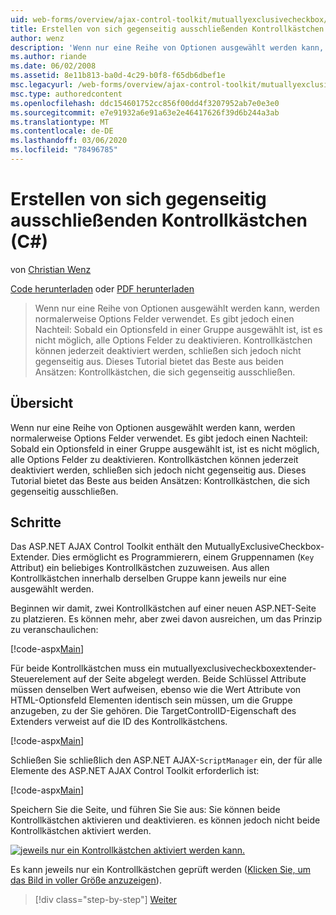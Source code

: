 ```yaml
---
uid: web-forms/overview/ajax-control-toolkit/mutuallyexclusivecheckbox/creating-mutually-exclusive-checkboxes-cs
title: Erstellen von sich gegenseitig ausschließenden Kontrollkästchen (C#) | Microsoft-Dokumentation
author: wenz
description: 'Wenn nur eine Reihe von Optionen ausgewählt werden kann, werden normalerweise Options Felder verwendet. Es gibt jedoch einen Nachteil: Sobald ein Optionsfeld in einer Gruppe ausgewählt ist,...'
ms.author: riande
ms.date: 06/02/2008
ms.assetid: 8e11b813-ba0d-4c29-b0f8-f65db6dbef1e
msc.legacyurl: /web-forms/overview/ajax-control-toolkit/mutuallyexclusivecheckbox/creating-mutually-exclusive-checkboxes-cs
msc.type: authoredcontent
ms.openlocfilehash: ddc154601752cc856f00dd4f3207952ab7e0e3e0
ms.sourcegitcommit: e7e91932a6e91a63e2e46417626f39d6b244a3ab
ms.translationtype: MT
ms.contentlocale: de-DE
ms.lasthandoff: 03/06/2020
ms.locfileid: "78496785"
---
```

# <a name="creating-mutually-exclusive-checkboxes-c"></a>Erstellen von sich gegenseitig ausschließenden Kontrollkästchen (C#)

von [Christian Wenz](https://github.com/wenz)

[Code herunterladen](https://download.microsoft.com/download/9/3/f/93f8daea-bebd-4821-833b-95205389c7d0/MutuallyExclusiveCheckBox0.cs.zip) oder [PDF herunterladen](https://download.microsoft.com/download/b/6/a/b6ae89ee-df69-4c87-9bfb-ad1eb2b23373/mutuallyexclusivecheckbox0CS.pdf)

> Wenn nur eine Reihe von Optionen ausgewählt werden kann, werden normalerweise Options Felder verwendet. Es gibt jedoch einen Nachteil: Sobald ein Optionsfeld in einer Gruppe ausgewählt ist, ist es nicht möglich, alle Options Felder zu deaktivieren. Kontrollkästchen können jederzeit deaktiviert werden, schließen sich jedoch nicht gegenseitig aus. Dieses Tutorial bietet das Beste aus beiden Ansätzen: Kontrollkästchen, die sich gegenseitig ausschließen.

## <a name="overview"></a>Übersicht

Wenn nur eine Reihe von Optionen ausgewählt werden kann, werden normalerweise Options Felder verwendet. Es gibt jedoch einen Nachteil: Sobald ein Optionsfeld in einer Gruppe ausgewählt ist, ist es nicht möglich, alle Options Felder zu deaktivieren. Kontrollkästchen können jederzeit deaktiviert werden, schließen sich jedoch nicht gegenseitig aus. Dieses Tutorial bietet das Beste aus beiden Ansätzen: Kontrollkästchen, die sich gegenseitig ausschließen.

## <a name="steps"></a>Schritte

Das ASP.NET AJAX Control Toolkit enthält den MutuallyExclusiveCheckbox-Extender. Dies ermöglicht es Programmierern, einem Gruppennamen (`Key` Attribut) ein beliebiges Kontrollkästchen zuzuweisen. Aus allen Kontrollkästchen innerhalb derselben Gruppe kann jeweils nur eine ausgewählt werden.

Beginnen wir damit, zwei Kontrollkästchen auf einer neuen ASP.NET-Seite zu platzieren. Es können mehr, aber zwei davon ausreichen, um das Prinzip zu veranschaulichen:

[!code-aspx[Main](creating-mutually-exclusive-checkboxes-cs/samples/sample1.aspx)]

Für beide Kontrollkästchen muss ein mutuallyexclusivecheckboxextender-Steuerelement auf der Seite abgelegt werden. Beide Schlüssel Attribute müssen denselben Wert aufweisen, ebenso wie die Wert Attribute von HTML-Optionsfeld Elementen identisch sein müssen, um die Gruppe anzugeben, zu der Sie gehören. Die TargetControlID-Eigenschaft des Extenders verweist auf die ID des Kontrollkästchens.

[!code-aspx[Main](creating-mutually-exclusive-checkboxes-cs/samples/sample2.aspx)]

Schließen Sie schließlich den ASP.NET AJAX-`ScriptManager` ein, der für alle Elemente des ASP.NET AJAX Control Toolkit erforderlich ist:

[!code-aspx[Main](creating-mutually-exclusive-checkboxes-cs/samples/sample3.aspx)]

Speichern Sie die Seite, und führen Sie Sie aus: Sie können beide Kontrollkästchen aktivieren und deaktivieren. es können jedoch nicht beide Kontrollkästchen aktiviert werden.

[![jeweils nur ein Kontrollkästchen aktiviert werden kann.](creating-mutually-exclusive-checkboxes-cs/_static/image2.png)](creating-mutually-exclusive-checkboxes-cs/_static/image1.png)

Es kann jeweils nur ein Kontrollkästchen geprüft werden ([Klicken Sie, um das Bild in voller Größe anzuzeigen](creating-mutually-exclusive-checkboxes-cs/_static/image3.png)).

> [!div class="step-by-step"]
> [Weiter](creating-mutually-exclusive-checkboxes-vb.md)
